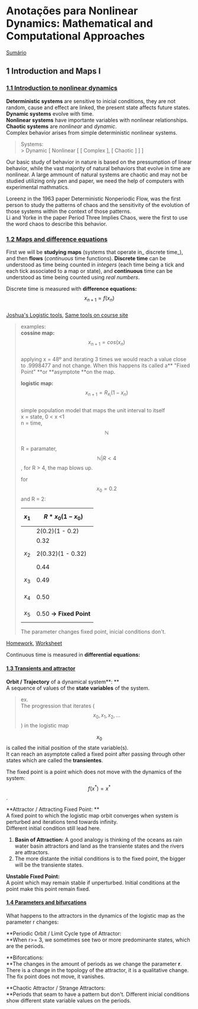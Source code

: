 # Anotações para Nonlinear Dynamics: Mathematical and Computational Approaches

[Sumário](README.md)

## 1 Introduction and Maps I

### [1.1 Introduction to nonlinear dynamics](https://www.complexityexplorer.org/courses/94-nonlinear-dynamics-mathematical-and-computational-approaches/segments/7970)

**Deterministic systems** are sensitive to inicial conditions, they are not random, cause and effect are linked, the present state affects future states.  
**Dynamic systems** evolve with time.  
**Nonlinear systems** have importante variables with nonlinear relationships.  
**Chaotic systems** are _nonlinear_ and _dynamic_.  
Complex behavior arises from simple deterministic nonlinear systems.

> Systems:  
> &gt; Dynamic \[ Nonlinear \[ \[ Complex \], \[ Chaotic \] \] \]

Our basic study of behavior in nature is based on the pressumption of linear behavior, while the vast majority of natural behaviors that evolve in time are nonlinear. A large ammount of natural systems are chaotic and may not be studied utilizing only pen and paper, we need the help of computers with experimental mathmatics.

Loreenz in the 1963 paper Deterministic Nonperiodic Flow, was the first person to study the patterns of chaos and the sensitivity of the evolution of those systems within the context of those patterns.  
Li and Yorke in the paper Period Three Implies Chaos, were the first to use the word chaos to describe this behavior.

### 

### [1.2 Maps and difference equations](https://www.complexityexplorer.org/courses/94-nonlinear-dynamics-mathematical-and-computational-approaches/segments/7971)

First we will be **studying maps** \(systems that operate in_ discrete time_\), and then **flows** \(_continuous_ time functions\). **Discrete time** can be understood as time being counted in _integers_ \(each time being a tick and each tick associated to a map or state\), and **continuous** time can be understood as time being counted using _real numbers_.

Discrete time is measured with **difference equations:** $$x_{n+1}=f(x_{n})$$  
[Joshua's Logistic tools](http://tuvalu.santafe.edu/~joshua/?section=3), [Same tools on course site](https://www.complexityexplorer.org/courses/94-nonlinear-dynamics-mathematical-and-computational-approaches/segments/7985)

> examples:  
> **cossine map:** $$x_{n+1}=cos(x_{n})$$  
> applying x = 48º and iterating 3 times we would reach a value close to .9998477 and not change. When this happens its called a** "Fixed Point" **or **asymptote **on the map.
>
> **logistic map:** $$x_{n+1}=R_{x_i}(1-x_{n})$$  
> simple population model that maps the unit interval to itself  
> x = state, 0 &lt; x &lt;1  
> n = time, $$\mathbb{N}$$  
> R = paramater, $$\mathbb{N}| R < 4$$, for R &gt; 4, the map blows up.
>
> for $$x_{0}=0.2$$ and R = 2:
>
> | $$x_{1}$$ | $$R*x_{0}(1-x_{0})$$ |
> | :--- | :--- |
> |  | 2\(0.2\)\(1 - 0.2\) |
> |  | 0.32 |
> | $$x_{2}$$ | 2\(0.32\)\(1 - 0.32\) |
> |  | 0.44 |
> | $$x_{3}$$ | 0.49 |
> | $$x_{4}$$ | 0.50 |
> | $$x_{5}$$ | 0.50                **-&gt;**  **Fixed Point** |
>
> The parameter changes fixed point, inicial conditions don't.

[Homework](/complexity-explorer/nonlinear-dynamics/fal/en-homework-1-2.md), [Worksheet](/complexity-explorer/nonlinear-dynamics/fal/en-worksheet-1-7.md)

Continuous time is measured in **differential equations:**

#### 

#### [1.3 Transients and attractor](https://www.complexityexplorer.org/courses/94-nonlinear-dynamics-mathematical-and-computational-approaches/segments/7975)

**Orbit / Trajectory** of a dynamical system**: **  
A sequence of values of the **state variables** of the system.

> ex.  
> The progression that iterates \($$x_{0}, x_{1}, x_{2}, ...$$\) in the logistic map

$$x_{0}$$ is called the initial position of the state variable\(s\).  
It can reach an asymptote called a fixed point after passing through other states which are called the **transientes**.

The fixed point is a point which does not move with the dynamics of the system: $$f(x^*) = x^*$$.

**Attractor / Attracting Fixed Point: **  
A fixed point to which the logistic map orbit converges when system is perturbed and iterations tend towards infinity.  
Different initial condition still lead here.

1. **Basin of Attraction:** A good analogy is thinking of the oceans as rain water basin attractors and land as the transiente states and the rivers are attractors.
2. The more distante the initial conditions is to the fixed point, the bigger will be the transiente states.

**Unstable Fixed Point:**  
A point which may remain stable if unperturbed. Initial conditions at the point make this point remain fixed.

#### [1.4 Parameters and bifurcations](https://www.complexityexplorer.org/courses/94-nonlinear-dynamics-mathematical-and-computational-approaches/segments/7978)

What happens to the attractors in the dynamics of the logistic map as the parameter r changes:

**Periodic Orbit / Limit Cycle type of Attractor:          
**When r&gt;= 3, we sometimes see two or more predominante states, which are the periods.

**Biforcations:        
**The changes in the amount of periods as we change the parameter **r**. There is a change in the topology of the attractor, it is a qualitative change. The fix point does not move, it vanishes.

**Chaotic Attractor / Strange Attractors:        
**Periods that seam to have a pattern but don't. Different inicial conditions show different state variable values on the periods.

